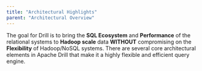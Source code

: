 ```yaml
---
title: "Architectural Highlights"
parent: "Architectural Overview"
---
```

The goal for Drill is to bring the **SQL Ecosystem** and **Performance** of
the relational systems to **Hadoop scale** data **WITHOUT** compromising on
the **Flexibility** of Hadoop/NoSQL systems. There are several core
architectural elements in Apache Drill that make it a highly flexible and
efficient query engine.

